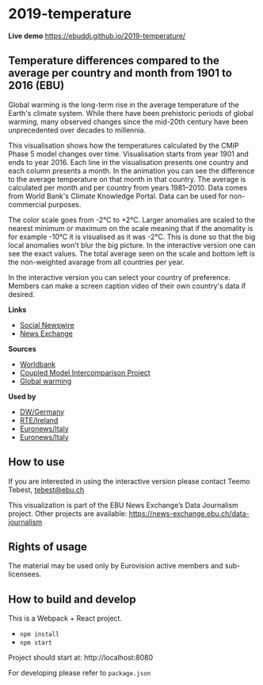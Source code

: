 # 2019-temperature

**Live demo** https://ebuddj.github.io/2019-temperature/

## Temperature differences compared to the average per country and month from 1901 to 2016 (EBU)

Global warming is the long-term rise in the average temperature of the Earth's climate system. While there have been prehistoric periods of global warming, many observed changes since the mid-20th century have been unprecedented over decades to millennia.

This visualisation shows how the temperatures calculated by the CMIP Phase 5 model changes over time. Visualisation starts from year 1901 and ends to year 2016. Each line in the visualisation presents one country and each column presents a month. In the animation you can see the difference to the average temperature on that month in that country. The average is calculated per month and per country from years 1981–2010. Data comes from World Bank's Climate Knowledge Portal. Data can be used for non-commercial purposes.

The color scale goes from -2°C to +2°C. Larger anomalies are scaled to the nearest minimum or maximum on the scale meaning that if the anomality is for example -10°C it is visualised as it was -2°C. This is done so that the big local anomalies won't blur the big picture. In the interactive version one can see the exact values. The total average seen on the scale and bottom left is the non-weighted avarage from all countries per year.  

In the interactive version you can select your country of preference. Members can make a screen caption video of their own country's data if desired.

**Links**
* [Social Newswire](https://www.evnsocialnewswire.ch/climate/climate-animation-shows-changes-in-temperature-per-country-from-1901-2016-animation/)
* [News Exchange](https://news-exchange.ebu.ch/item_detail/1db9a66f91368300da1d67928dfb1ede/2019_21060495)

**Sources**
* [Worldbank](https://climateknowledgeportal.worldbank.org/download-data)
* [Coupled Model Intercomparison Project](https://en.wikipedia.org/wiki/Coupled_Model_Intercomparison_Project)
* [Global warming](https://en.wikipedia.org/wiki/Global_warming)

**Used by**
* [DW/Germany](https://twitter.com/dwnews/status/1207232031492640769)
* [RTE/Ireland](https://www.instagram.com/p/B6NcV-wl3qq/)
* [Euronews/Italy](https://www.instagram.com/p/B6OEoStjZ5P/)
* [Euronews/Italy](https://it.euronews.com/2019/12/19/capire-il-riscaldamento-globale-a-colpo-d-occhio)

## How to use

If you are interested in using the interactive version please contact Teemo Tebest, tebest@ebu.ch

This visualization is part of the EBU News Exchange’s Data Journalism project. Other projects are available: https://news-exchange.ebu.ch/data-journalism

## Rights of usage

The material may be used only by Eurovision active members and sub-licensees.

## How to build and develop

This is a Webpack + React project.

* `npm install`
* `npm start`

Project should start at: http://localhost:8080

For developing please refer to `package.json`